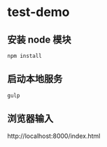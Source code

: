 # test-demo

## 安装 node 模块

```
npm install
```

## 启动本地服务

```
gulp
```

## 浏览器输入

http://localhost:8000/index.html